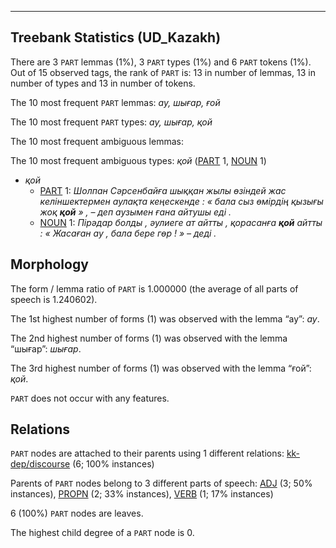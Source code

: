 

--------------------------------------------------------------------------------

## Treebank Statistics (UD_Kazakh)

There are 3 `PART` lemmas (1%), 3 `PART` types (1%) and 6 `PART` tokens (1%).
Out of 15 observed tags, the rank of `PART` is: 13 in number of lemmas, 13 in number of types and 13 in number of tokens.

The 10 most frequent `PART` lemmas: <em>ау, шығар, ғой</em>

The 10 most frequent `PART` types:  <em>ау, шығар, қой</em>

The 10 most frequent ambiguous lemmas: 

The 10 most frequent ambiguous types:  <em>қой</em> ([PART]() 1, [NOUN]() 1)


* <em>қой</em>
  * [PART]() 1: <em>Шолпан Сәрсенбайға шыққан жылы өзіндей жас келіншектермен аулақта кеңескенде : « бала сыз өмірдің қызығы жоқ <b>қой</b> » , – деп аузымен ғана айтушы еді .</em>
  * [NOUN]() 1: <em>Пірәдар болды , әулиеге ат айтты , қорасанға <b>қой</b> айтты : « Жасаған ау , бала бере гөр ! » – деді .</em>

## Morphology

The form / lemma ratio of `PART` is 1.000000 (the average of all parts of speech is 1.240602).

The 1st highest number of forms (1) was observed with the lemma “ау”: <em>ау</em>.

The 2nd highest number of forms (1) was observed with the lemma “шығар”: <em>шығар</em>.

The 3rd highest number of forms (1) was observed with the lemma “ғой”: <em>қой</em>.

`PART` does not occur with any features.


## Relations

`PART` nodes are attached to their parents using 1 different relations: [kk-dep/discourse]() (6; 100% instances)

Parents of `PART` nodes belong to 3 different parts of speech: [ADJ]() (3; 50% instances), [PROPN]() (2; 33% instances), [VERB]() (1; 17% instances)

6 (100%) `PART` nodes are leaves.

The highest child degree of a `PART` node is 0.

